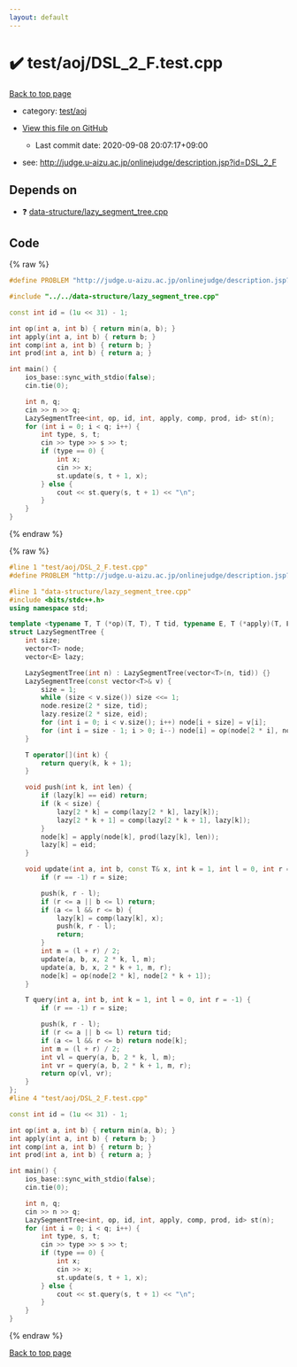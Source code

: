 ```yaml
---
layout: default
---
```


<!-- mathjax config similar to math.stackexchange -->
<script type="text/javascript" async
  src="https://cdnjs.cloudflare.com/ajax/libs/mathjax/2.7.5/MathJax.js?config=TeX-MML-AM_CHTML">
</script>
<script type="text/x-mathjax-config">
  MathJax.Hub.Config({
    TeX: { equationNumbers: { autoNumber: "AMS" }},
    tex2jax: {
      inlineMath: [ ['$','$'] ],
      processEscapes: true
    },
    "HTML-CSS": { matchFontHeight: false },
    displayAlign: "left",
    displayIndent: "2em"
  });
</script>

<script type="text/javascript" src="https://cdnjs.cloudflare.com/ajax/libs/jquery/3.4.1/jquery.min.js"></script>
<script src="https://cdn.jsdelivr.net/npm/jquery-balloon-js@1.1.2/jquery.balloon.min.js" integrity="sha256-ZEYs9VrgAeNuPvs15E39OsyOJaIkXEEt10fzxJ20+2I=" crossorigin="anonymous"></script>
<script type="text/javascript" src="../../../assets/js/copy-button.js"></script>
<link rel="stylesheet" href="../../../assets/css/copy-button.css" />


# :heavy_check_mark: test/aoj/DSL_2_F.test.cpp

<a href="../../../index.html">Back to top page</a>

* category: <a href="../../../index.html#0d0c91c0cca30af9c1c9faef0cf04aa9">test/aoj</a>
* <a href="{{ site.github.repository_url }}/blob/master/test/aoj/DSL_2_F.test.cpp">View this file on GitHub</a>
    - Last commit date: 2020-09-08 20:07:17+09:00


* see: <a href="http://judge.u-aizu.ac.jp/onlinejudge/description.jsp?id=DSL_2_F">http://judge.u-aizu.ac.jp/onlinejudge/description.jsp?id=DSL_2_F</a>


## Depends on

* :question: <a href="../../../library/data-structure/lazy_segment_tree.cpp.html">data-structure/lazy_segment_tree.cpp</a>


## Code

<a id="unbundled"></a>
{% raw %}
```cpp
#define PROBLEM "http://judge.u-aizu.ac.jp/onlinejudge/description.jsp?id=DSL_2_F"

#include "../../data-structure/lazy_segment_tree.cpp"

const int id = (1u << 31) - 1;

int op(int a, int b) { return min(a, b); }
int apply(int a, int b) { return b; }
int comp(int a, int b) { return b; }
int prod(int a, int b) { return a; }

int main() {
    ios_base::sync_with_stdio(false);
    cin.tie(0);

    int n, q;
    cin >> n >> q;
    LazySegmentTree<int, op, id, int, apply, comp, prod, id> st(n);
    for (int i = 0; i < q; i++) {
        int type, s, t;
        cin >> type >> s >> t;
        if (type == 0) {
            int x;
            cin >> x;
            st.update(s, t + 1, x);
        } else {
            cout << st.query(s, t + 1) << "\n";
        }
    }
}
```
{% endraw %}

<a id="bundled"></a>
{% raw %}
```cpp
#line 1 "test/aoj/DSL_2_F.test.cpp"
#define PROBLEM "http://judge.u-aizu.ac.jp/onlinejudge/description.jsp?id=DSL_2_F"

#line 1 "data-structure/lazy_segment_tree.cpp"
#include <bits/stdc++.h>
using namespace std;

template <typename T, T (*op)(T, T), T tid, typename E, T (*apply)(T, E), E (*comp)(E, E), E (*prod)(E, int), E eid>
struct LazySegmentTree {
    int size;
    vector<T> node;
    vector<E> lazy;

    LazySegmentTree(int n) : LazySegmentTree(vector<T>(n, tid)) {}
    LazySegmentTree(const vector<T>& v) {
        size = 1;
        while (size < v.size()) size <<= 1;
        node.resize(2 * size, tid);
        lazy.resize(2 * size, eid);
        for (int i = 0; i < v.size(); i++) node[i + size] = v[i];
        for (int i = size - 1; i > 0; i--) node[i] = op(node[2 * i], node[2 * i + 1]);
    }

    T operator[](int k) {
        return query(k, k + 1);
    }

    void push(int k, int len) {
        if (lazy[k] == eid) return;
        if (k < size) {
            lazy[2 * k] = comp(lazy[2 * k], lazy[k]);
            lazy[2 * k + 1] = comp(lazy[2 * k + 1], lazy[k]);
        }
        node[k] = apply(node[k], prod(lazy[k], len));
        lazy[k] = eid;
    }

    void update(int a, int b, const T& x, int k = 1, int l = 0, int r = -1) {
        if (r == -1) r = size;

        push(k, r - l);
        if (r <= a || b <= l) return;
        if (a <= l && r <= b) {
            lazy[k] = comp(lazy[k], x);
            push(k, r - l);
            return;
        }
        int m = (l + r) / 2;
        update(a, b, x, 2 * k, l, m);
        update(a, b, x, 2 * k + 1, m, r);
        node[k] = op(node[2 * k], node[2 * k + 1]);
    }

    T query(int a, int b, int k = 1, int l = 0, int r = -1) {
        if (r == -1) r = size;

        push(k, r - l);
        if (r <= a || b <= l) return tid;
        if (a <= l && r <= b) return node[k];
        int m = (l + r) / 2;
        int vl = query(a, b, 2 * k, l, m);
        int vr = query(a, b, 2 * k + 1, m, r);
        return op(vl, vr);
    }
};
#line 4 "test/aoj/DSL_2_F.test.cpp"

const int id = (1u << 31) - 1;

int op(int a, int b) { return min(a, b); }
int apply(int a, int b) { return b; }
int comp(int a, int b) { return b; }
int prod(int a, int b) { return a; }

int main() {
    ios_base::sync_with_stdio(false);
    cin.tie(0);

    int n, q;
    cin >> n >> q;
    LazySegmentTree<int, op, id, int, apply, comp, prod, id> st(n);
    for (int i = 0; i < q; i++) {
        int type, s, t;
        cin >> type >> s >> t;
        if (type == 0) {
            int x;
            cin >> x;
            st.update(s, t + 1, x);
        } else {
            cout << st.query(s, t + 1) << "\n";
        }
    }
}

```
{% endraw %}

<a href="../../../index.html">Back to top page</a>

